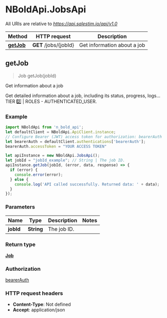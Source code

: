 # NBoldApi.JobsApi

All URIs are relative to *https://api.salestim.io/api/v1.0*

Method | HTTP request | Description
------------- | ------------- | -------------
[**getJob**](JobsApi.md#getJob) | **GET** /jobs/{jobId} | Get information about a job



## getJob

> Job getJob(jobId)

Get information about a job

Get detailed information about a job, including its status, progress, logs... TIER 2️⃣ | ROLES - AUTHENTICATED_USER.

### Example

```javascript
import NBoldApi from 'n_bold_api';
let defaultClient = NBoldApi.ApiClient.instance;
// Configure Bearer (JWT) access token for authorization: bearerAuth
let bearerAuth = defaultClient.authentications['bearerAuth'];
bearerAuth.accessToken = "YOUR ACCESS TOKEN"

let apiInstance = new NBoldApi.JobsApi();
let jobId = "jobId_example"; // String | The job ID.
apiInstance.getJob(jobId, (error, data, response) => {
  if (error) {
    console.error(error);
  } else {
    console.log('API called successfully. Returned data: ' + data);
  }
});
```

### Parameters


Name | Type | Description  | Notes
------------- | ------------- | ------------- | -------------
 **jobId** | **String**| The job ID. | 

### Return type

[**Job**](Job.md)

### Authorization

[bearerAuth](../README.md#bearerAuth)

### HTTP request headers

- **Content-Type**: Not defined
- **Accept**: application/json

